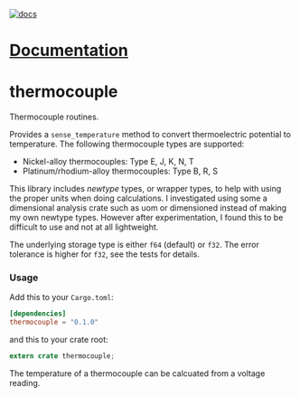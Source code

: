 [![docs](https://docs.rs/thermocouple/badge.svg)](https://docs.rs/thermocouple)

# [Documentation](https://docs.rs/thermocouple)

# thermocouple

Thermocouple routines.

Provides a `sense_temperature` method to convert thermoelectric
potential to temperature. The following thermocouple types are supported:

* Nickel-alloy thermocouples: Type E, J, K, N, T
* Platinum/rhodium-alloy thermocouples: Type B, R, S

This library includes _newtype_ types, or wrapper types, to help with
using the proper units when doing calculations. I investigated
using some a dimensional analysis crate such as uom or dimensioned
instead of making my own newtype types. However after
experimentation, I found this to be difficult to use and not at
all lightweight.

The underlying storage type is either `f64` (default) or
`f32`. The error tolerance is higher for `f32`, see the tests for
details.

### Usage
Add this to your `Cargo.toml`:

```toml
[dependencies]
thermocouple = "0.1.0"
```

and this to your crate root:

```rust
extern crate thermocouple;
```

The temperature of a thermocouple can be calcuated from a voltage reading.

